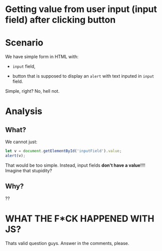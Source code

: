 # Getting value from user input (input field) after clicking button

# Scenario

We have simple form in HTML with:

*   `input` field,
    
*   button that is supposed to display an `alert` with text inputed in `input` field.
    

Simple, right? No, hell not.

# Analysis

## What?

We cannot just:

```javascript
let v = document.getElementById('inputField').value;
alert(v);
```

That would be too simple. Instead, input fields **don't have a value**!!!! Imagine that stupidity?

## Why?

??

# WHAT THE F\*CK HAPPENED WITH JS?

Thats valid question guys. Answer in the comments, please.